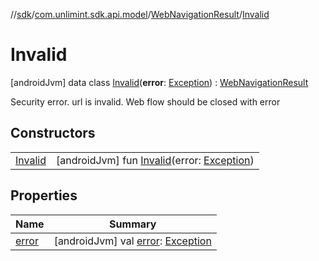 //[sdk](../../../../index.md)/[com.unlimint.sdk.api.model](../../index.md)/[WebNavigationResult](../index.md)/[Invalid](index.md)



# Invalid  
 [androidJvm] data class [Invalid](index.md)(**error**: [Exception](https://developer.android.com/reference/kotlin/java/lang/Exception.html)) : [WebNavigationResult](../index.md)

Security error. url is invalid. Web flow should be closed with error

   


## Constructors  
  
| | |
|---|---|
| <a name="com.unlimint.sdk.api.model/WebNavigationResult.Invalid/Invalid/#java.lang.Exception/PointingToDeclaration/"></a>[Invalid](-invalid.md)| <a name="com.unlimint.sdk.api.model/WebNavigationResult.Invalid/Invalid/#java.lang.Exception/PointingToDeclaration/"></a> [androidJvm] fun [Invalid](-invalid.md)(error: [Exception](https://developer.android.com/reference/kotlin/java/lang/Exception.html))   <br>|


## Properties  
  
|  Name |  Summary | 
|---|---|
| <a name="com.unlimint.sdk.api.model/WebNavigationResult.Invalid/error/#/PointingToDeclaration/"></a>[error](error.md)| <a name="com.unlimint.sdk.api.model/WebNavigationResult.Invalid/error/#/PointingToDeclaration/"></a> [androidJvm] val [error](error.md): [Exception](https://developer.android.com/reference/kotlin/java/lang/Exception.html)   <br>|

